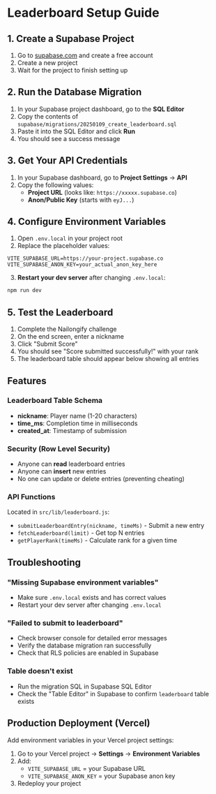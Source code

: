# Leaderboard Setup Guide

## 1. Create a Supabase Project

1. Go to [supabase.com](https://supabase.com) and create a free account
2. Create a new project
3. Wait for the project to finish setting up

## 2. Run the Database Migration

1. In your Supabase project dashboard, go to the **SQL Editor**
2. Copy the contents of `supabase/migrations/20250109_create_leaderboard.sql`
3. Paste it into the SQL Editor and click **Run**
4. You should see a success message

## 3. Get Your API Credentials

1. In your Supabase dashboard, go to **Project Settings** → **API**
2. Copy the following values:
   - **Project URL** (looks like: `https://xxxxx.supabase.co`)
   - **Anon/Public Key** (starts with `eyJ...`)

## 4. Configure Environment Variables

1. Open `.env.local` in your project root
2. Replace the placeholder values:

```env
VITE_SUPABASE_URL=https://your-project.supabase.co
VITE_SUPABASE_ANON_KEY=your_actual_anon_key_here
```

3. **Restart your dev server** after changing `.env.local`:

```bash
npm run dev
```

## 5. Test the Leaderboard

1. Complete the Nailongify challenge
2. On the end screen, enter a nickname
3. Click "Submit Score"
4. You should see "Score submitted successfully!" with your rank
5. The leaderboard table should appear below showing all entries

## Features

### Leaderboard Table Schema

- **nickname**: Player name (1-20 characters)
- **time_ms**: Completion time in milliseconds
- **created_at**: Timestamp of submission

### Security (Row Level Security)

- Anyone can **read** leaderboard entries
- Anyone can **insert** new entries
- No one can update or delete entries (preventing cheating)

### API Functions

Located in `src/lib/leaderboard.js`:

- `submitLeaderboardEntry(nickname, timeMs)` - Submit a new entry
- `fetchLeaderboard(limit)` - Get top N entries
- `getPlayerRank(timeMs)` - Calculate rank for a given time

## Troubleshooting

### "Missing Supabase environment variables"

- Make sure `.env.local` exists and has correct values
- Restart your dev server after changing `.env.local`

### "Failed to submit to leaderboard"

- Check browser console for detailed error messages
- Verify the database migration ran successfully
- Check that RLS policies are enabled in Supabase

### Table doesn't exist

- Run the migration SQL in Supabase SQL Editor
- Check the "Table Editor" in Supabase to confirm `leaderboard` table exists

## Production Deployment (Vercel)

Add environment variables in your Vercel project settings:

1. Go to your Vercel project → **Settings** → **Environment Variables**
2. Add:
   - `VITE_SUPABASE_URL` = your Supabase URL
   - `VITE_SUPABASE_ANON_KEY` = your Supabase anon key
3. Redeploy your project
